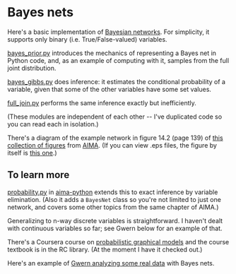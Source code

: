 # Bayes nets

Here's a basic implementation of [Bayesian
networks](https://en.wikipedia.org/wiki/Bayesian_network). For
simplicity, it supports only binary (i.e. True/False-valued)
variables.

[bayes_prior.py](../bayes_nets/bayes_prior.py) introduces the
mechanics of representing a Bayes net in Python code, and, as an
example of computing with it, samples from the full joint
distribution.

[bayes_gibbs.py](../bayes_nets/bayes_gibbs.py) does inference: it
estimates the conditional probability of a variable, given that some
of the other variables have some set values.

[full_join.py](../bayes_nets/full_joint.py) performs the same
inference exactly but inefficiently.

(These modules are independent of each other -- I've duplicated code
so you can read each in isolation.)

There's a diagram of the example network in figure 14.2 (page 139) of
[this collection of
figures](http://aima.cs.berkeley.edu/all-figures.pdf) from
[AIMA](http://aima.cs.berkeley.edu/index.html). (If you can view .eps
files, the figure by itself is [this
one](http://aima.cs.berkeley.edu/3e-figures/burglary2.eps).)

## To learn more

[probability.py](https://github.com/aimacode/aima-python/blob/master/probability.py)
in [aima-python](https://github.com/aimacode/aima-python) extends this
to exact inference by variable elimination. (Also it adds a `BayesNet`
class so you're not limited to just one network, and covers some other
topics from the same chapter of AIMA.)

Generalizing to n-way discrete variables is straightforward. I haven't
dealt with continuous variables so far; see Gwern below for an example
of that.

There's a Coursera course on [probabilistic graphical
models](https://www.coursera.org/course/pgm) and the course textbook
is in the RC library. (At the moment I have it checked out.)

Here's an example of [Gwern analyzing some real
data](https://www.gwern.net/Statistical%20notes#bayes-nets) with Bayes
nets.
